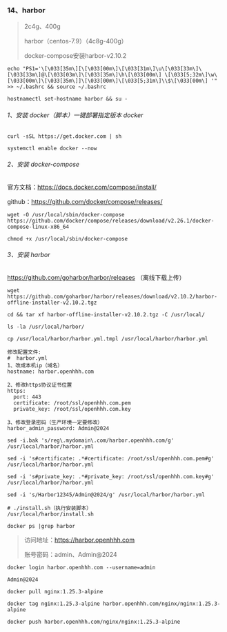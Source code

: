### 14、harbor

> 2c4g、400g
>
> harbor（centos-7.9）（4c8g-400g）
>
> docker-compose安装harbor-v2.10.2

```shell
echo "PS1='\[\033[35m\][\[\033[00m\]\[\033[31m\]\u\[\033[33m\]\[\033[33m\]@\[\033[03m\]\[\033[35m\]\h\[\033[00m\] \[\033[5;32m\]\w\[\033[00m\]\[\033[35m\]]\[\033[00m\]\[\033[5;31m\]\\$\[\033[00m\] '" >> ~/.bashrc && source ~/.bashrc

hostnamectl set-hostname harbor && su -
```

###### 1、安装 docker（脚本）一键部署指定版本 docker

```shell
curl -sSL https://get.docker.com | sh
```

```shell
systemctl enable docker --now
```

###### 2、安装 docker-compose

官方文档：https://docs.docker.com/compose/install/

github：https://github.com/docker/compose/releases/

```shell
wget -O /usr/local/sbin/docker-compose https://github.com/docker/compose/releases/download/v2.26.1/docker-compose-linux-x86_64

chmod +x /usr/local/sbin/docker-compose
```

###### 3、安装 harbor

https://github.com/goharbor/harbor/releases （离线下载上传）

```shell
wget https://github.com/goharbor/harbor/releases/download/v2.10.2/harbor-offline-installer-v2.10.2.tgz
```

```shell
cd && tar xf harbor-offline-installer-v2.10.2.tgz -C /usr/local/
```

```shell
ls -la /usr/local/harbor/

cp /usr/local/harbor/harbor.yml.tmpl /usr/local/harbor/harbor.yml
```

```shell
修改配置文件:
#  harbor.yml
1、改成本机ip（域名）
hostname: harbor.openhhh.com

2、修改https协议证书位置
https:
  port: 443
  certificate: /root/ssl/openhhh.com.pem
  private_key: /root/ssl/openhhh.com.key

3、修改登录密码（生产环境一定要修改）
harbor_admin_password: Admin@2024
```

```shell
sed -i.bak 's/reg\.mydomain\.com/harbor.openhhh.com/g' /usr/local/harbor/harbor.yml

sed -i 's#certificate: .*#certificate: /root/ssl/openhhh.com.pem#g' /usr/local/harbor/harbor.yml

sed -i 's#private_key: .*#private_key: /root/ssl/openhhh.com.key#g' /usr/local/harbor/harbor.yml

sed -i 's/Harbor12345/Admin@2024/g' /usr/local/harbor/harbor.yml
```

```shell
# ./install.sh（执行安装脚本）
/usr/local/harbor/install.sh
```

```shell
docker ps |grep harbor
```

> 访问地址：https://harbor.openhhh.com
>
> 账号密码：admin、Admin@2024

```shell
docker login harbor.openhhh.com --username=admin

Admin@2024
```

```shell
docker pull nginx:1.25.3-alpine

docker tag nginx:1.25.3-alpine harbor.openhhh.com/nginx/nginx:1.25.3-alpine

docker push harbor.openhhh.com/nginx/nginx:1.25.3-alpine
```

